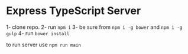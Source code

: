 # Express TypeScript Server

1- clone repo.
2- run `npm i`
3- be sure from `npm i -g bower` and `npm i -g gulp`
4- run `bower install`

to run server use `npm run main`

